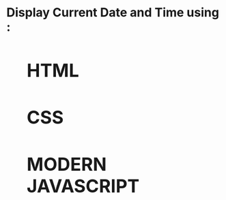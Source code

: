 <h1>Display Current Date and Time using : <h1/>
<ol>
    <h2>HTML<h2/>
    <h2>CSS<h2/>
    <h2>MODERN JAVASCRIPT<h2/>
</ol>
